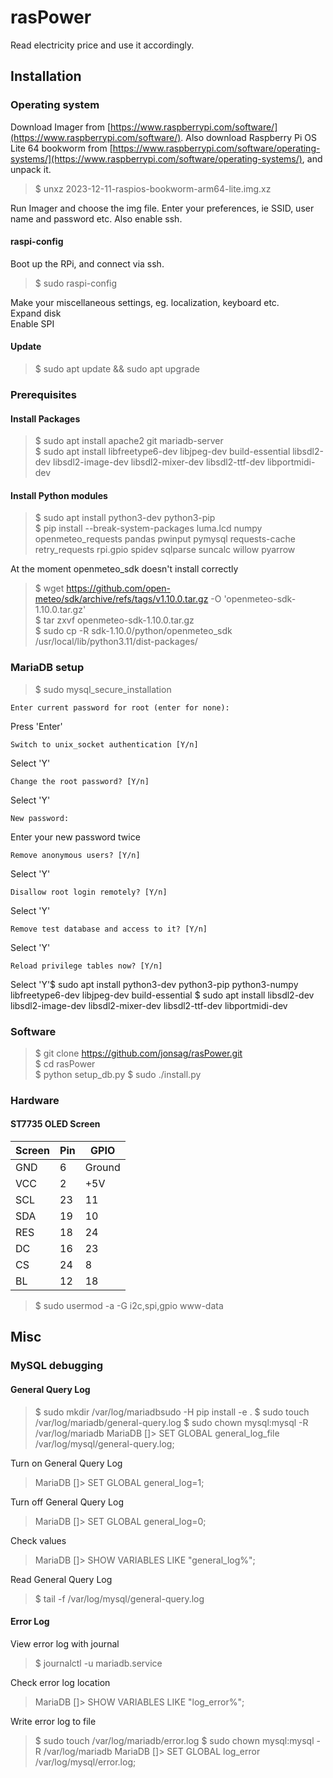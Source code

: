 # rasPower

Read electricity price and use it accordingly.

## Installation

### Operating system

Download Imager from [https://www.raspberrypi.com/software/](https://www.raspberrypi.com/software/).
Also download Raspberry Pi OS Lite 64 bookworm from [https://www.raspberrypi.com/software/operating-systems/](https://www.raspberrypi.com/software/operating-systems/), and unpack it.

>$ unxz 2023-12-11-raspios-bookworm-arm64-lite.img.xz

Run Imager and choose the img file.
Enter your preferences, ie SSID, user name and password etc.
Also enable ssh.

#### raspi-config

Boot up the RPi, and connect via ssh.  

>$ sudo raspi-config  

Make your miscellaneous settings, eg. localization, keyboard etc.  
Expand disk  
Enable SPI  

#### Update

>$ sudo apt update && sudo apt upgrade  

### Prerequisites

#### Install Packages

>$ sudo apt install apache2 git mariadb-server  
>$ sudo apt install libfreetype6-dev libjpeg-dev build-essential libsdl2-dev libsdl2-image-dev libsdl2-mixer-dev libsdl2-ttf-dev libportmidi-dev

#### Install Python modules

>$ sudo apt install python3-dev python3-pip  
>$ pip install --break-system-packages luma.lcd numpy openmeteo_requests pandas pwinput pymysql requests-cache retry_requests rpi.gpio spidev sqlparse suncalc willow pyarrow  

At the moment openmeteo_sdk doesn't install correctly  

>$ wget https://github.com/open-meteo/sdk/archive/refs/tags/v1.10.0.tar.gz -O 'openmeteo-sdk-1.10.0.tar.gz'  
>$ tar zxvf openmeteo-sdk-1.10.0.tar.gz  
>$ sudo cp -R sdk-1.10.0/python/openmeteo_sdk /usr/local/lib/python3.11/dist-packages/  

### MariaDB setup

>$ sudo mysql_secure_installation

    Enter current password for root (enter for none):
Press 'Enter'

    Switch to unix_socket authentication [Y/n]
Select 'Y'

    Change the root password? [Y/n]
Select 'Y'

    New password:
Enter your new password twice

    Remove anonymous users? [Y/n]
Select 'Y'

    Disallow root login remotely? [Y/n]
Select 'Y'

    Remove test database and access to it? [Y/n]
Select 'Y'

    Reload privilege tables now? [Y/n]
Select 'Y'$ sudo apt install python3-dev python3-pip python3-numpy libfreetype6-dev libjpeg-dev build-essential
$ sudo apt install libsdl2-dev libsdl2-image-dev libsdl2-mixer-dev libsdl2-ttf-dev libportmidi-dev

### Software

>$ git clone https://github.com/jonsag/rasPower.git  
>$ cd rasPower  
>$ python setup_db.py
>$ sudo ./install.py  

### Hardware

#### ST7735 OLED Screen

| Screen | Pin | GPIO   |
| ------ | --- | ------ |
| GND    | 6   | Ground |
| VCC    | 2   | +5V    |
| SCL    | 23  | 11     |
| SDA    | 19  | 10     |
| RES    | 18  | 24     |
| DC     | 16  | 23     |
| CS     | 24  | 8      |
| BL     | 12  | 18     |

>$  sudo usermod -a -G i2c,spi,gpio www-data  

## Misc

### MySQL debugging

#### General Query Log

>$ sudo mkdir /var/log/mariadbsudo -H pip install -e .
>$ sudo touch /var/log/mariadb/general-query.log
>$ sudo chown mysql:mysql -R /var/log/mariadb
>MariaDB []> SET GLOBAL general_log_file /var/log/mysql/general-query.log;

Turn on General Query Log
>MariaDB []> SET GLOBAL general_log=1;

Turn off General Query Log
>MariaDB []> SET GLOBAL general_log=0;

Check values
>MariaDB []> SHOW VARIABLES LIKE "general_log%";

Read General Query Log
>$ tail -f /var/log/mysql/general-query.log

#### Error Log

View error log with journal
>$ journalctl -u mariadb.service

Check error log location
>MariaDB []> SHOW VARIABLES LIKE "log_error%";

Write error log to file
>$ sudo touch /var/log/mariadb/error.log
>$ sudo chown mysql:mysql -R /var/log/mariadb
>MariaDB []> SET GLOBAL log_error /var/log/mysql/error.log;

